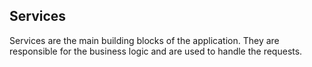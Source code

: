 ## Services

Services are the main building blocks of the application. They are responsible for the business logic and are used to handle the requests.
